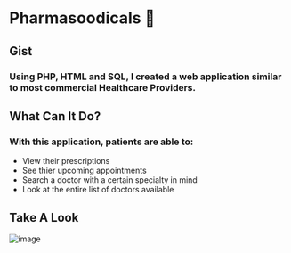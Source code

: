 # Pharmasoodicals :hospital:

## Gist
### Using PHP, HTML and SQL, I created a web application similar to most commercial Healthcare Providers.

## What Can It Do?
### With this application, patients are able to:
* View their prescriptions
* See thier upcoming appointments
* Search a doctor with a certain specialty in mind
* Look at the entire list of doctors available

## Take A Look
![image](https://user-images.githubusercontent.com/54640013/148888616-ff2af5c6-be80-48e6-b58d-89eba3b78729.png)
